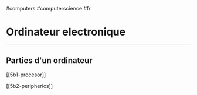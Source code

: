 #computers #computerscience #fr 
# Ordinateur electronique
---

## Parties d'un ordinateur

[[5b1-procesor]] 

[[5b2-peripherics]]





